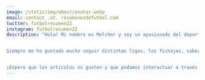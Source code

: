 ```yaml
---
image: /static/img/about/avatar.webp
email: contact .at. resumenesdefutbol.com
twitter: futbolresumen22
instagram: futbolresumen22
description: "Hola! Mi nombre es Melchor y soy un apasionado del deporte y en especial del futbol.


Siempre me ha gustado mucho seguir distintas ligas, los fichajes, saber quien es cada jugador, de donde viene, etc. Todo comenzó con la guía marca y el PC futbol 5.0 con Michael Robinson en portada. Desde entonces, invirtiendo más o menos tiempo según mis circunstancias personales (estudios, trabajo, familia, etc.) he intentado estar al día de lo que sucede en el mundo del futbol. Y este 2022 he decidido crear un blog donde ir subiendo resúmenes semanales de lo que sucede en la jornada de la premier league y la liga, las competiciones que más sigo, así como curiosidades de estos torneos, de sus jugadores, sus equipos, etc. No solo me limito a seguir estas ligas y, aunque no soy Maldini y no sigo la liga del Congo, sigo más competiciones. Así pues, con menor asiduidad iré trayendo también noticias y curiosidades de otras competiciones.


¡Espero que los articulos os gusten y que podamos interactuar a través de ellos!"
---
```

